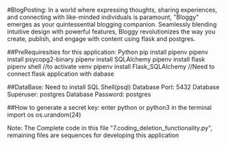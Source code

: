 #BlogPosting:
In a world where expressing thoughts, sharing experiences, and connecting with like-minded individuals is paramount, "Bloggy" emerges as your quintessential blogging companion. Seamlessly blending intuitive design with powerful features, Bloggy revolutionizes the way you create, publish, and engage with content using flask and postgres.

##PreRequiresities for this application:
Python
pip install pipenv
pipenv install psycopg2-binary
pipenv install SQLAlchemy
pipenv install flask
pipenv shell //to activate venv
pipenv install Flask_SQLAlchemy //Need to connect flask application with dabase

##DataBase:
Need to install SQL Shell(psql)
Database Port: 5432
Database Superuser: postgres
Database Password: postgres

##How to generate a secret key:
enter python or python3 in the terminal
import os
os.urandom(24)

Note:
The Complete code in this file "7.coding_deletion_functionality.py", remaining files are sequences for developing this application